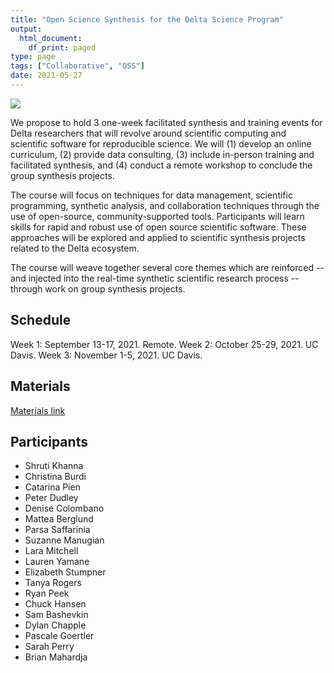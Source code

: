 ```yaml
---
title: "Open Science Synthesis for the Delta Science Program"
output:
  html_document:
    df_print: paged
type: page
tags: ["Collaborative", "OSS"]
date: 2021-05-27
---
```


![](images/DSP_Logo_Horizontal.jpg)

We propose to hold 3 one-week facilitated synthesis and training events
for Delta researchers that will revolve around scientific computing and
scientific software for reproducible science. We will (1) develop an
online curriculum, (2) provide data consulting, (3) include in-person
training and facilitated synthesis, and (4) conduct a remote workshop to
conclude the group synthesis projects.

The course will focus on techniques for data management, scientific
programming, synthetic analysis, and collaboration techniques through
the use of open-source, community-supported tools. Participants will
learn skills for rapid and robust use of open source scientific
software. These approaches will be explored and applied to scientific
synthesis projects related to the Delta ecosystem.

The course will weave together several core themes which are reinforced
-- and injected into the real-time synthetic scientific research process
-- through work on group synthesis projects.

## Schedule

Week 1: September 13-17, 2021. Remote.
Week 2: October 25-29, 2021. UC Davis.
Week 3: November 1-5, 2021. UC Davis.

## Materials

[Materials link](https://learning.nceas.ucsb.edu/2021-09-delta/)

## Participants

-   Shruti Khanna
-    Christina Burdi
-    Catarina Pien
-    Peter Dudley
-    Denise Colombano
-    Mattea Berglund
-    Parsa Saffarinia
-    Suzanne Manugian
-    Lara Mitchell
-    Lauren Yamane
-    Elizabeth Stumpner
-    Tanya Rogers
-    Ryan Peek
-    Chuck Hansen
-    Sam Bashevkin
-    Dylan Chapple
-    Pascale Goertler
-    Sarah Perry
-    Brian Mahardja
